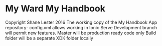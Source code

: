 # My Ward My Handbook
Copyright Shane Lester 2016
The working copy of the My Handbook App repository- config.xml allows working in Ionic Serve
Development branch will permit new features. 
Master will be production ready code only
Build folder will be a separate XDK folder locally


